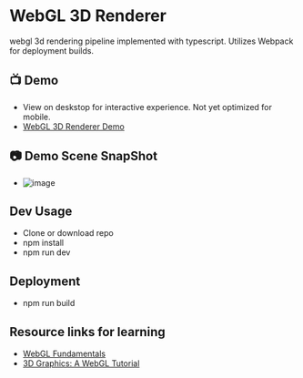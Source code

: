 # WebGL 3D Renderer

webgl 3d rendering pipeline implemented with typescript.
Utilizes Webpack for deployment builds.


## 📺 Demo 
- View on deskstop for interactive experience. Not yet optimized for mobile.
- [WebGL 3D Renderer Demo](https://saspect-io.github.io/webgl-3d-renderer/)

## 📷 Demo Scene SnapShot
- ![image](https://user-images.githubusercontent.com/29488727/129455039-94b7f842-fe4f-43b5-ad7f-082c3a639ec8.png)


## Dev Usage

- Clone or download repo
- npm install
- npm run dev


## Deployment

- npm run build


## Resource links for learning

- [WebGL Fundamentals](https://webgl2fundamentals.org/)
- [3D Graphics: A WebGL Tutorial](https://www.toptal.com/javascript/3d-graphics-a-webgl-tutorial)

